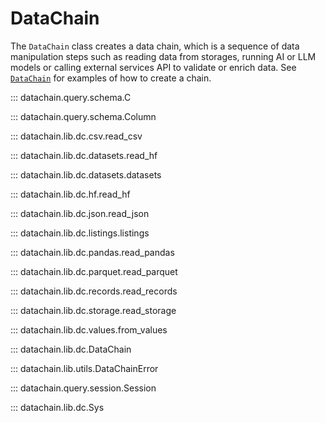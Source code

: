 # DataChain

The `DataChain` class creates a data chain, which is a sequence of data manipulation
steps such as reading data from storages, running AI or LLM models or calling external
services API to validate or enrich data. See [`DataChain`](#datachain.lib.dc.DataChain)
for examples of how to create a chain.

::: datachain.query.schema.C

::: datachain.query.schema.Column

::: datachain.lib.dc.csv.read_csv

::: datachain.lib.dc.datasets.read_hf

::: datachain.lib.dc.datasets.datasets

::: datachain.lib.dc.hf.read_hf

::: datachain.lib.dc.json.read_json

::: datachain.lib.dc.listings.listings

::: datachain.lib.dc.pandas.read_pandas

::: datachain.lib.dc.parquet.read_parquet

::: datachain.lib.dc.records.read_records

::: datachain.lib.dc.storage.read_storage

::: datachain.lib.dc.values.from_values

::: datachain.lib.dc.DataChain

::: datachain.lib.utils.DataChainError

::: datachain.query.session.Session

::: datachain.lib.dc.Sys
